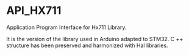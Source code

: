 # API_HX711

 Application Program Interface for Hx711 Library.
 
 It is the version of the library used in Arduino adapted to STM32.
 C ++ structure has been preserved and harmonized with Hal libraries.
